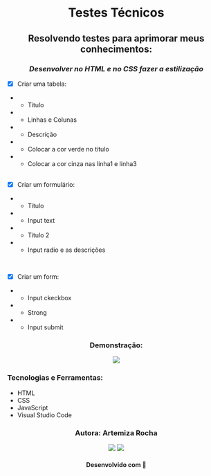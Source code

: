  <h1 align="center">Testes Técnicos</h1>


<h2 align="center">Resolvendo testes para aprimorar meus conhecimentos:</h2>

<h3 align="center"><i>Desenvolver no HTML e no CSS fazer a estilização</i></h3>

- [x] Criar uma tabela:                   
- - Título                      
- - Linhas e Colunas                
- - Descrição             
- - Colocar a cor verde no título           
- - Colocar a cor cinza nas linha1 e linha3        
  <br> 

- [x] Criar um formulário:                   
 - - Título                       
 - - Input text                      
 - - Título 2                         
 - - Input radio e as descrições                 
 <br>

- [x] Criar um form:
- -  Input ckeckbox   
- - Strong     
- - Input submit    

<h3 align="center">Demonstração:</h3>

<div align="center">
<img src="https://github.com/Mizarocha/Testes-estagio/assets/88461178/d4836b72-a30a-482e-a2fb-d27a8c1cf1d2">
</div>


### Tecnologias e Ferramentas: 

- HTML   
- CSS
- JavaScript    
- Visual Studio Code   


<h3 align="center"> Autora: Artemiza Rocha</h3>   

<div align="center">
  <a href="https://www.linkedin.com/in/artemiza-rocha/a" target="_blank"><img src="https://img.shields.io/badge/-LinkedIn-%230077B5?style=for-the-badge&logo=linkedin&logoColor=white" target="_blank"></a> 
  <a href="https://github.com/Mizarocha" target="_blank"><img src="https://img.shields.io/badge/-GITHUB-%23E4405F?style=for-the-badge&logo=github&logoColor=white" target="_blank"></a>
  </div>

<h4 align="center">Desenvolvido com 💜 </h4> 
